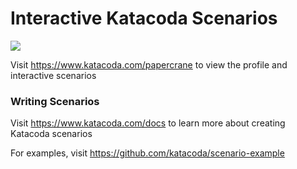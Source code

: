 # Interactive Katacoda Scenarios

[![](http://shields.katacoda.com/katacoda/papercrane/count.svg)](https://www.katacoda.com/papercrane "Get your profile on Katacoda.com")

Visit https://www.katacoda.com/papercrane to view the profile and interactive scenarios

### Writing Scenarios
Visit https://www.katacoda.com/docs to learn more about creating Katacoda scenarios

For examples, visit https://github.com/katacoda/scenario-example
